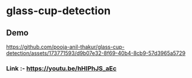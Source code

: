 # glass-cup-detection
## Demo 




https://github.com/pooja-anil-thakur/glass-cup-detection/assets/173771593/d9b07e32-8f69-40b4-8cb9-57d3965a5729

### Link :- https://youtu.be/hHIPhJS_aEc
